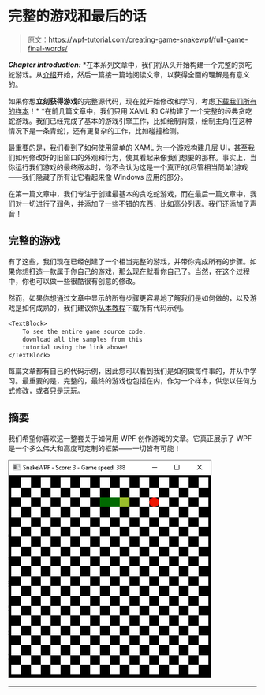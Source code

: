 # 完整的游戏和最后的话

> 原文：<https://wpf-tutorial.com/creating-game-snakewpf/full-game-final-words/>

***Chapter introduction:*** *在本系列文章中，我们将从头开始构建一个完整的贪吃蛇游戏。从[介绍](https://www.wpf-tutorial.com/creating-game-snakewpf/introduction/)开始，然后一篇接一篇地阅读文章，以获得全面的理解是有意义的。

如果你想**立刻获得游戏**的完整源代码，现在就开始修改和学习，考虑[下载我们所有的样本](https://www.wpf-tutorial.com/download-wpf-tutorial-pdf-with-sample-code/)！*  *在前几篇文章中，我们只用 XAML 和 C#构建了一个完整的经典贪吃蛇游戏。我们已经完成了基本的游戏引擎工作，比如绘制背景，绘制主角(在这种情况下是一条青蛇)，还有更复杂的工作，比如碰撞检测。

最重要的是，我们看到了如何使用简单的 XAML 为一个游戏构建几层 UI，甚至我们如何修改好的旧窗口的外观和行为，使其看起来像我们想要的那样。事实上，当你运行我们游戏的最终版本时，你不会认为这是一个真正的(尽管相当简单)游戏——我们隐藏了所有让它看起来像 Windows 应用的部分。

在第一篇文章中，我们专注于创建最基本的贪吃蛇游戏，而在最后一篇文章中，我们对一切进行了润色，并添加了一些不错的东西，比如高分列表。我们还添加了声音！

## 完整的游戏

有了这些，我们现在已经创建了一个相当完整的游戏，并带你完成所有的步骤。如果你想打造一款属于你自己的游戏，那么现在就看你自己了。当然，在这个过程中，你也可以做一些很酷很有创意的修改。

然而，如果你想通过文章中显示的所有步骤更容易地了解我们是如何做的，以及游戏是如何成熟的，我们建议你[从本教程](https://www.wpf-tutorial.com/download-wpf-tutorial-pdf-with-sample-code/)下载所有代码示例。

<input type="hidden" name="IL_IN_ARTICLE">

```
<TextBlock>
	To see the entire game source code, 
	download all the samples from this
	tutorial using the link above!
</TextBlock>
```

每篇文章都有自己的代码示例，因此您可以看到我们是如何做每件事的，并从中学习。最重要的是，完整的，最终的游戏也包括在内，作为一个样本，供您以任何方式修改，或者只是玩玩。

## 摘要

我们希望你喜欢这一整套关于如何用 WPF 创作游戏的文章。它真正展示了 WPF 是一个多么伟大和高度可定制的框架——一切皆有可能！

![](img/092f30d94f0034d22ca0806b76d34798.png "SnakeWPF - The classic Snake game implemented with the WPF framework")

* * **